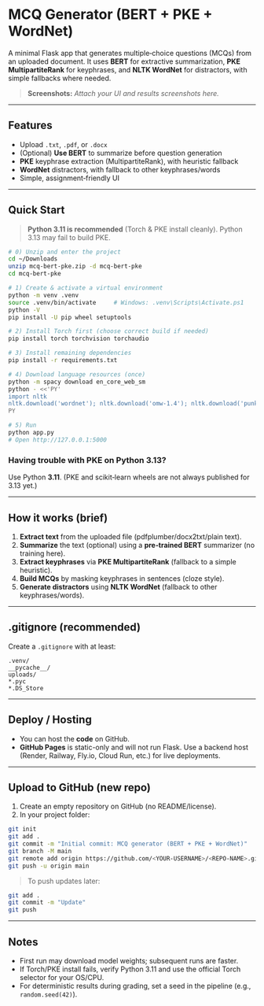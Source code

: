 # MCQ Generator (BERT + PKE + WordNet)

A minimal Flask app that generates multiple‑choice questions (MCQs) from an uploaded document. 
It uses **BERT** for extractive summarization, **PKE MultipartiteRank** for keyphrases, and **NLTK WordNet** for distractors, with simple fallbacks where needed.

> **Screenshots:** _Attach your UI and results screenshots here._

---

## Features
- Upload `.txt`, `.pdf`, or `.docx`
- (Optional) **Use BERT** to summarize before question generation
- **PKE** keyphrase extraction (MultipartiteRank), with heuristic fallback
- **WordNet** distractors, with fallback to other keyphrases/words
- Simple, assignment‑friendly UI

---

## Quick Start

> **Python 3.11 is recommended** (Torch & PKE install cleanly). Python 3.13 may fail to build PKE.

```bash
# 0) Unzip and enter the project
cd ~/Downloads
unzip mcq-bert-pke.zip -d mcq-bert-pke
cd mcq-bert-pke

# 1) Create & activate a virtual environment
python -m venv .venv
source .venv/bin/activate     # Windows: .venv\Scripts\Activate.ps1
python -V
pip install -U pip wheel setuptools

# 2) Install Torch first (choose correct build if needed)
pip install torch torchvision torchaudio

# 3) Install remaining dependencies
pip install -r requirements.txt

# 4) Download language resources (once)
python -m spacy download en_core_web_sm
python - <<'PY'
import nltk
nltk.download('wordnet'); nltk.download('omw-1.4'); nltk.download('punkt')
PY

# 5) Run
python app.py
# Open http://127.0.0.1:5000
```

### Having trouble with PKE on Python 3.13?
Use Python **3.11**. (PKE and scikit‑learn wheels are not always published for 3.13 yet.)

---

## How it works (brief)
1. **Extract text** from the uploaded file (pdfplumber/docx2txt/plain text).
2. **Summarize** the text (optional) using a **pre‑trained BERT** summarizer (no training here).
3. **Extract keyphrases** via **PKE MultipartiteRank** (fallback to a simple heuristic).
4. **Build MCQs** by masking keyphrases in sentences (cloze style).
5. **Generate distractors** using **NLTK WordNet** (fallback to other keyphrases/words).

---

## .gitignore (recommended)
Create a `.gitignore` with at least:
```
.venv/
__pycache__/
uploads/
*.pyc
*.DS_Store
```

---

## Deploy / Hosting
- You can host the **code** on GitHub. 
- **GitHub Pages** is static-only and will not run Flask. Use a backend host (Render, Railway, Fly.io, Cloud Run, etc.) for live deployments.

---

## Upload to GitHub (new repo)

1. Create an empty repository on GitHub (no README/license).
2. In your project folder:
```bash
git init
git add .
git commit -m "Initial commit: MCQ generator (BERT + PKE + WordNet)"
git branch -M main
git remote add origin https://github.com/<YOUR-USERNAME>/<REPO-NAME>.git
git push -u origin main
```

> To push updates later:
```bash
git add .
git commit -m "Update"
git push
```

---

## Notes
- First run may download model weights; subsequent runs are faster.
- If Torch/PKE install fails, verify Python 3.11 and use the official Torch selector for your OS/CPU.
- For deterministic results during grading, set a seed in the pipeline (e.g., `random.seed(42)`).

